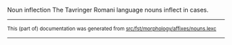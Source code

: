 Noun inflection
The Tavringer Romani language nouns inflect in cases.

* * *

<small>This (part of) documentation was generated from [src/fst/morphology/affixes/nouns.lexc](https://github.com/giellalt/lang-rmu-x-testing/blob/main/src/fst/morphology/affixes/nouns.lexc)</small>

---

